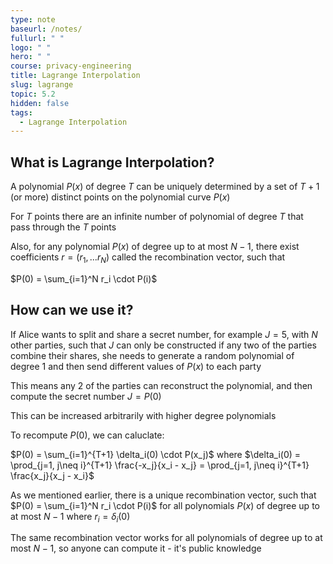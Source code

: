 ```yaml
---
type: note
baseurl: /notes/
fullurl: " "
logo: " "
hero: " "
course: privacy-engineering
title: Lagrange Interpolation
slug: lagrange
topic: 5.2
hidden: false
tags:
  - Lagrange Interpolation
---
```


## What is Lagrange Interpolation?

A polynomial $P(x)$ of degree $T$ can be uniquely determined by a set of $T + 1$ (or more) distinct points on the polynomial curve $P(x)$

For $T$ points there are an infinite number of polynomial of degree $T$ that pass through the $T$ points

Also, for any polynomial $P(x)$ of degree up to at most $N - 1$, there exist coefficients $r = (r_1,...r_N)$ called the recombination vector, such that

$P(0) = \sum_{i=1}^N r_i \cdot P(i)$

## How can we use it?

If Alice wants to split and share a secret number, for example $J = 5$, with $N$ other parties, such that $J$ can only be constructed if any two of the parties combine their shares, she needs to generate a random polynomial of degree 1 and then send different values of $P(x)$ to each party

This means any 2 of the parties can reconstruct the polynomial, and then compute the secret number $J = P(0)$

This can be increased arbitrarily with higher degree polynomials

To recompute $P(0)$, we can caluclate:

$P(0) = \sum_{i=1}^{T+1} \delta_i(0) \cdot P(x_j)$ where $\delta_i(0) = \prod_{j=1, j\neq i}^{T+1} \frac{-x_j}{x_i - x_j} = \prod_{j=1, j\neq i}^{T+1} \frac{x_j}{x_j - x_i}$

As we mentioned earlier, there is a unique recombination vector, such that $P(0) = \sum_{i=1}^N r_i \cdot P(i)$ for all polynomials $P(x)$ of degree up to at most $N - 1$ where $r_i = \delta_i(0)$

The same recombination vector works for all polynomials of degree up to at most $N-1$, so anyone can compute it - it's public knowledge
